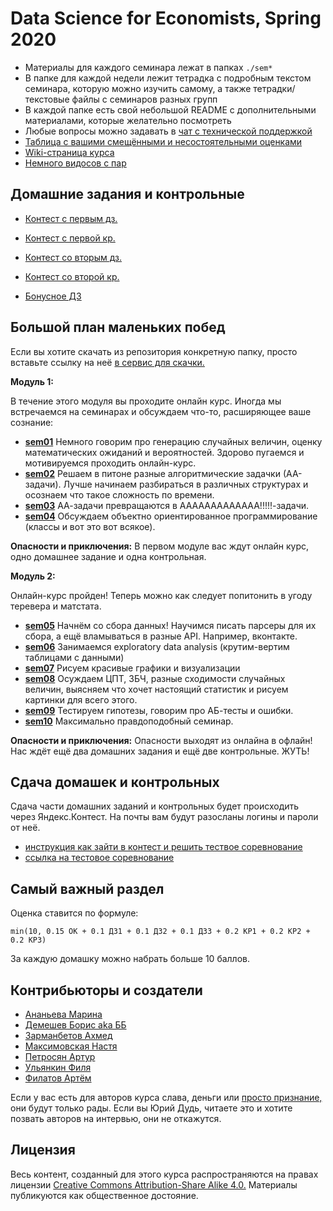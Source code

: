 # Data Science for Economists, Spring 2020

* Материалы для каждого семинара лежат в папках `./sem*`
* В папке для каждой недели лежит тетрадка с подробным текстом семинара, которую можно изучить самому, а также тетрадки/текстовые файлы с семинаров разных групп
* В каждой папке есть свой небольшой README с дополнительными материалами, которые желательно посмотреть
* Любые вопросы можно задавать в [чат с технической поддержкой](https://t.me/data_science_economics_2020)
* [Таблица с вашими смещёнными и несостоятельными оценками](https://docs.google.com/spreadsheets/d/13YDDmS561QSkQukWqHnPn_3-aRkniD2trb_KhvsxMRA/edit#gid=0)
* [Wiki-страница курса](http://wiki.cs.hse.ru/%D0%9D%D0%B0%D1%83%D0%BA%D0%B0_%D0%BE_%D0%B4%D0%B0%D0%BD%D0%BD%D1%8B%D1%85_(%D0%AD%D0%BA%D0%BE%D0%BD%D0%BE%D0%BC%D0%B8%D0%BA%D0%B0))
* [Немного видосов с пар](https://www.youtube.com/playlist?list=PLEwK9wdS5g0rd3Hs4cu1z-3hDDiQjFC_Y)

## Домашние задания и контрольные 

* [Контест с первым дз.](https://official.contest.yandex.ru/contest/17893/problems/)
* [Контест с первой кр.](https://official.contest.yandex.ru/contest/18048/standings/)

* [Контест со вторым дз.](https://official.contest.yandex.ru/contest/18311/problems/)
* [Контест со второй кр.](https://official.contest.yandex.ru/contest/18442/standings/)

* [Бонусное ДЗ](https://docs.google.com/document/d/1u3OJLwXgMcK3rATvdBYsfAliqkdRt0dQsNNi8gNlRpg/edit?usp=sharing)



## Большой план маленьких побед

Если вы хотите скачать из репозитория конкретную папку, просто вставьте ссылку на неё [в сервис для скачки.](https://minhaskamal.github.io/DownGit/#/home)

__Модуль 1:__

В течение этого модуля вы проходите онлайн курс. Иногда мы встречаемся на семинарах и обсуждаем что-то, расширяющее ваше сознание:

- [__sem01__](./sem01_random_intro) Немного говорим про генерацию случайных величин, оценку математических ожиданий и вероятностей. Здорово пугаемся и мотивируемся проходить онлайн-курс.
- [__sem02__](./sem02_AA_problems) Решаем в питоне разные алгоритмические задачки (АА-задачи). Лучше начинаем разбираться в различных структурах и осознаем что такое сложность по времени.
- [__sem03__](./sem03_AAAAAAAAA_problems)  АА-задачи превращаются в ААААААААААААА!!!!!-задачи.
- [__sem04__](./sem04_class) Обсуждаем объектно ориентированное программирование (классы и вот это вот всякое).

__Опасности и приключения:__  В первом модуле вас ждут онлайн курс, одно домашнее задание и одна контрольная.


__Модуль 2:__

Онлайн-курс пройден! Теперь можно как следует попитонить в угоду теревера и матстата.

- [__sem05__](./sem05_parsing) Начнём со сбора данных! Научимся писать парсеры для их сбора, а ещё вламываться в разные API. Например, вконтакте.
- [__sem06__](./sem06_eda)  Занимаемся exploratory data analysis (крутим-вертим таблицами с данными)
- [__sem07__](./sem07_visual) Рисуем красивые графики и визуализации
- [__sem08__](./sem08_estimate_convergence) Осуждаем ЦПТ, ЗБЧ, разные сходимости случайных величин, выясняем что хочет настоящий статистик и рисуем картинки для всего этого.
- [__sem09__](./sem09_hypothesis) Тестируем гипотезы, говорим про АБ-тесты и ошибки.
- [__sem10__](./sem10_likelihood) Максимально правдоподобный семинар.


__Опасности и приключения:__  Опасности выходят из онлайна в офлайн! Нас ждёт ещё два домашних задания и ещё две контрольные. ЖУТЬ!


## Сдача домашек и контрольных

Сдача части домашних заданий и контрольных будет происходить через  Яндекс.Контест. На почты вам будут разосланы логины и пароли от неё.

  - [инструкция как зайти в контест и решить тествое соревнование]( )
  - [ссылка на тестовое соревнование](https://official.contest.yandex.ru/contest/17883/enter)
  

## Самый важный раздел

Оценка ставится по формуле:

```
min(10, 0.15 OK + 0.1 ДЗ1 + 0.1 ДЗ2 + 0.1 ДЗ3 + 0.2 КР1 + 0.2 КР2 + 0.2 КР3)
```

За каждую домашку можно набрать больше 10 баллов.


## Контрибьюторы и создатели

* [Ананьева Марина](https://github.com/anamarina)
* [Демешев Борис aka ББ](https://github.com/bdemeshev)
* [Зарманбетов Ахмед](https://github.com/ahmedushka7)
* [Максимовская Настя](https://github.com/AnastasiyaMax)
* [Петросян Артур](https://github.com/pet67)
* [Ульянкин Филя](https://github.com/FUlyankin)
* [Филатов Артём](https://github.com/FilatovArtm)

Если у вас есть для авторов курса слава, деньги или [просто признание,](https://raw.githubusercontent.com/hse-econ-data-science/eds_spring_2020/master/utils/respect.png) они будут только рады. Если вы Юрий Дудь, читаете это и хотите позвать авторов на интервью, они не откажутся.

## Лицензия

Весь контент, созданный для этого курса распространяются на правах лицензии [Creative Commons Attribution-Share Alike 4.0.](https://creativecommons.org/licenses/by-sa/4.0/deed.ru) Материалы публикуются как общественное достояние.
